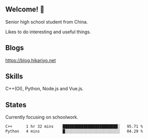## Welcome! 👋

Senior high school student from China.

Likes to do interesting and useful things.

## Blogs

https://blog.hikariyo.net

## Skills

C++(OI), Python, Node.js and Vue.js.

## States

Currently focusing on schoolwork.

<!--START_SECTION:waka-->

```txt
C++      1 hr 32 mins    ████████████████████████░   95.71 %
Python   4 mins          █░░░░░░░░░░░░░░░░░░░░░░░░   04.29 %
```

<!--END_SECTION:waka-->

